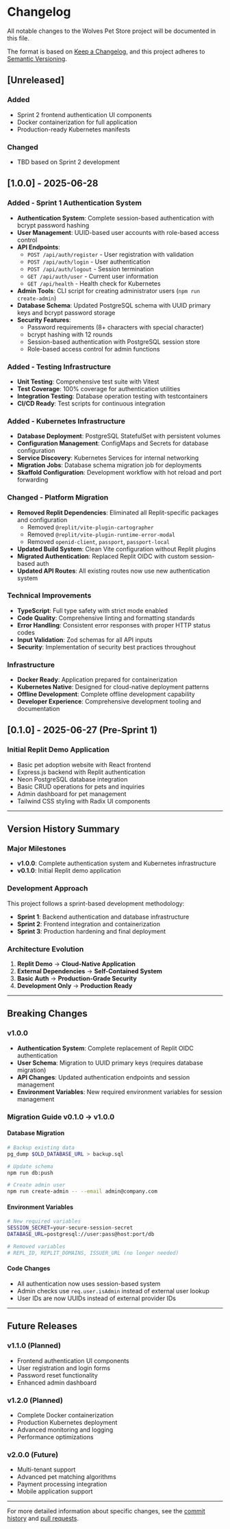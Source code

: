 # Changelog

All notable changes to the Wolves Pet Store project will be documented in this file.

The format is based on [Keep a Changelog](https://keepachangelog.com/en/1.0.0/),
and this project adheres to [Semantic Versioning](https://semver.org/spec/v2.0.0.html).

## [Unreleased]

### Added
- Sprint 2 frontend authentication UI components
- Docker containerization for full application
- Production-ready Kubernetes manifests

### Changed
- TBD based on Sprint 2 development

## [1.0.0] - 2025-06-28

### Added - Sprint 1 Authentication System
- **Authentication System**: Complete session-based authentication with bcrypt password hashing
- **User Management**: UUID-based user accounts with role-based access control
- **API Endpoints**: 
  - `POST /api/auth/register` - User registration with validation
  - `POST /api/auth/login` - User authentication
  - `POST /api/auth/logout` - Session termination  
  - `GET /api/auth/user` - Current user information
  - `GET /api/health` - Health check for Kubernetes
- **Admin Tools**: CLI script for creating administrator users (`npm run create-admin`)
- **Database Schema**: Updated PostgreSQL schema with UUID primary keys and bcrypt password storage
- **Security Features**:
  - Password requirements (8+ characters with special character)
  - bcrypt hashing with 12 rounds
  - Session-based authentication with PostgreSQL session store
  - Role-based access control for admin functions

### Added - Testing Infrastructure
- **Unit Testing**: Comprehensive test suite with Vitest
- **Test Coverage**: 100% coverage for authentication utilities
- **Integration Testing**: Database operation testing with testcontainers
- **CI/CD Ready**: Test scripts for continuous integration

### Added - Kubernetes Infrastructure
- **Database Deployment**: PostgreSQL StatefulSet with persistent volumes
- **Configuration Management**: ConfigMaps and Secrets for database configuration
- **Service Discovery**: Kubernetes Services for internal networking
- **Migration Jobs**: Database schema migration job for deployments
- **Skaffold Configuration**: Development workflow with hot reload and port forwarding

### Changed - Platform Migration
- **Removed Replit Dependencies**: Eliminated all Replit-specific packages and configuration
  - Removed `@replit/vite-plugin-cartographer`
  - Removed `@replit/vite-plugin-runtime-error-modal` 
  - Removed `openid-client`, `passport`, `passport-local`
- **Updated Build System**: Clean Vite configuration without Replit plugins
- **Migrated Authentication**: Replaced Replit OIDC with custom session-based auth
- **Updated API Routes**: All existing routes now use new authentication system

### Technical Improvements
- **TypeScript**: Full type safety with strict mode enabled
- **Code Quality**: Comprehensive linting and formatting standards
- **Error Handling**: Consistent error responses with proper HTTP status codes
- **Input Validation**: Zod schemas for all API inputs
- **Security**: Implementation of security best practices throughout

### Infrastructure
- **Docker Ready**: Application prepared for containerization
- **Kubernetes Native**: Designed for cloud-native deployment patterns
- **Offline Development**: Complete offline development capability
- **Developer Experience**: Comprehensive development tooling and documentation

## [0.1.0] - 2025-06-27 (Pre-Sprint 1)

### Initial Replit Demo Application
- Basic pet adoption website with React frontend
- Express.js backend with Replit authentication
- Neon PostgreSQL database integration
- Basic CRUD operations for pets and inquiries
- Admin dashboard for pet management
- Tailwind CSS styling with Radix UI components

---

## Version History Summary

### Major Milestones
- **v1.0.0**: Complete authentication system and Kubernetes infrastructure
- **v0.1.0**: Initial Replit demo application

### Development Approach
This project follows a sprint-based development methodology:
- **Sprint 1**: Backend authentication and database infrastructure
- **Sprint 2**: Frontend integration and containerization  
- **Sprint 3**: Production hardening and final deployment

### Architecture Evolution
1. **Replit Demo** → **Cloud-Native Application**
2. **External Dependencies** → **Self-Contained System**
3. **Basic Auth** → **Production-Grade Security**
4. **Development Only** → **Production Ready**

---

## Breaking Changes

### v1.0.0
- **Authentication System**: Complete replacement of Replit OIDC authentication
- **User Schema**: Migration to UUID primary keys (requires database migration)
- **API Changes**: Updated authentication endpoints and session management
- **Environment Variables**: New required environment variables for session management

### Migration Guide v0.1.0 → v1.0.0

#### Database Migration
```bash
# Backup existing data
pg_dump $OLD_DATABASE_URL > backup.sql

# Update schema
npm run db:push

# Create admin user
npm run create-admin -- --email admin@company.com
```

#### Environment Variables
```bash
# New required variables
SESSION_SECRET=your-secure-session-secret
DATABASE_URL=postgresql://user:pass@host:port/db

# Removed variables
# REPL_ID, REPLIT_DOMAINS, ISSUER_URL (no longer needed)
```

#### Code Changes
- All authentication now uses session-based system
- Admin checks use `req.user.isAdmin` instead of external user lookup
- User IDs are now UUIDs instead of external provider IDs

---

## Future Releases

### v1.1.0 (Planned)
- Frontend authentication UI components
- User registration and login forms
- Password reset functionality
- Enhanced admin dashboard

### v1.2.0 (Planned)  
- Complete Docker containerization
- Production Kubernetes deployment
- Advanced monitoring and logging
- Performance optimizations

### v2.0.0 (Future)
- Multi-tenant support
- Advanced pet matching algorithms
- Payment processing integration
- Mobile application support

---

For more detailed information about specific changes, see the [commit history](https://github.com/your-org/wolves-pet-store/commits/main) and [pull requests](https://github.com/your-org/wolves-pet-store/pulls).